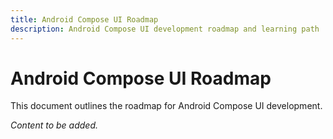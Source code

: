 ```yaml
---
title: Android Compose UI Roadmap
description: Android Compose UI development roadmap and learning path
---
```


# Android Compose UI Roadmap

This document outlines the roadmap for Android Compose UI development.

*Content to be added.*